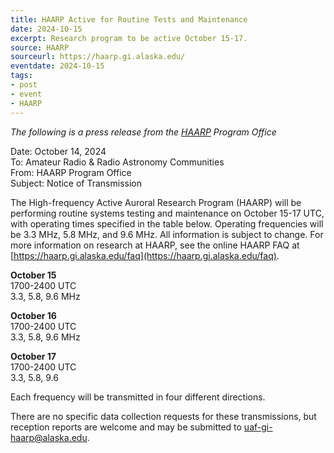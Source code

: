 ```yaml
---
title: HAARP Active for Routine Tests and Maintenance
date: 2024-10-15
excerpt: Research program to be active October 15-17.
source: HAARP
sourceurl: https://haarp.gi.alaska.edu/
eventdate: 2024-10-15
tags:
- post
- event
- HAARP
---
```

*The following is a press release from the [HAARP](https://haarp.gi.alaska.edu/) Program Office*

Date: October 14, 2024   
To: Amateur Radio & Radio Astronomy Communities   
From: HAARP Program Office   
Subject: Notice of Transmission

The High-frequency Active Auroral Research Program (HAARP) will be performing routine systems
testing and maintenance on October 15-17 UTC, with operating times specified in the table below.
Operating frequencies will be 3.3 MHz, 5.8 MHz, and 9.6 MHz. All information is subject to change.
For more information on research at HAARP, see the online HAARP FAQ at
[https://haarp.gi.alaska.edu/faq](https://haarp.gi.alaska.edu/faq).

**October 15**   
1700-2400 UTC   
3.3, 5.8, 9.6 MHz

**October 16**   
1700-2400 UTC   
3.3, 5.8, 9.6 MHz

**October 17**   
1700-2400 UTC   
3.3, 5.8, 9.6

Each frequency will be transmitted in four different directions.

There are no specific data collection requests for these transmissions, but reception reports are welcome and may be submitted to [uaf-gi-haarp@alaska.edu](mailto:uaf-gi-haarp@alaska.edu).